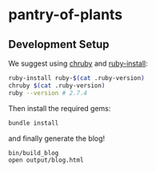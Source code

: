 # pantry-of-plants

## Development Setup

We suggest using [chruby](https://github.com/postmodern/chruby) and [ruby-install](https://github.com/postmodern/ruby-install):

```sh
ruby-install ruby-$(cat .ruby-version)
chruby $(cat .ruby-version)
ruby --version # 2.7.4
```

Then install the required gems:

```sh
bundle install
```

and finally generate the blog!

```sh
bin/build_blog
open output/blog.html
```


